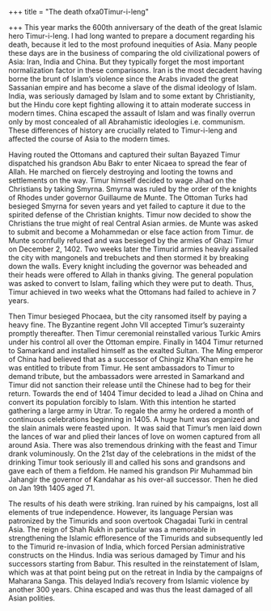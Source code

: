 +++
title = "The death ofxa0Timur-i-leng"

+++
This year marks the 600th anniversary of the death of the great Islamic
hero Timur-i-leng. I had long wanted to prepare a document regarding his
death, because it led to the most profound inequities of Asia. Many
people these days are in the business of comparing the old
civilizational powers of Asia: Iran, India and China. But they typically
forget the most important normalization factor in these comparisons.
Iran is the most decadent having borne the brunt of Islam’s violence
since the Arabs invaded the great Sassanian empire and has become a
slave of the dismal ideology of Islam. India, was seriously damaged by
Islam and to some extant by Christianity, but the Hindu core kept
fighting allowing it to attain moderate success in modern times. China
escaped the assault of Islam and was finally overrun only by most
concealed of all Abrahamistic ideologies i.e. communism. These
differences of history are crucially related to Timur-i-leng and
affected the course of Asia to the modern times.

Having routed the Ottomans and captured their sultan Bayazed Timur
dispatched his grandson Abu Bakr to enter Nicaea to spread the fear of
Allah. He marched on fiercely destroying and looting the towns and
settlements on the way. Timur himself decided to wage Jihad on the
Christians by taking Smyrna. Smyrna was ruled by the order of the
knights of Rhodes under governor Guillaume de Munte. The Ottoman Turks
had besieged Smyrna for seven years and yet failed to capture it due to
the spirited defense of the Christian knights. Timur now decided to show
the Christians the true might of real Central Asian armies. de Munte was
asked to submit and become a Mohammedan or else face action from Timur.
de Munte scornfully refused and was besieged by the armies of Ghazi
Timur on December 2, 1402. Two weeks later the Timurid armies heavily
assailed the city with mangonels and trebuchets and then stormed it by
breaking down the walls. Every knight including the governor was
beheaded and their heads were offered to Allah in thanks giving. The
general population was asked to convert to Islam, failing which they
were put to death. Thus, Timur achieved in two weeks what the Ottomans
had failed to achieve in 7 years.

Then Timur besieged Phocaea, but the city ransomed itself by paying a
heavy fine. The Byzantine regent John VII accepted Timur’s suzerainty
promptly thereafter. Then Timur ceremonial reinstalled various Turkic
Amirs under his control all over the Ottoman empire. Finally in 1404
Timur returned to Samarkand and installed himself as the exalted Sultan.
The Ming emperor of China had believed that as a successor of Chingiz
Kha’Khan empire he was entitled to tribute from Timur. He sent
ambassadors to Timur to demand tribute, but the ambassadors were
arrested in Samarkand and Timur did not sanction their release until the
Chinese had to beg for their return. Towards the end of 1404 Timur
decided to lead a Jihad on China and convert its population forcibly to
Islam. With this intention he started gathering a large army in Utrar.
To regale the army he ordered a month of continuous celebrations
beginning in 1405. A huge hunt was organized and the slain animals were
feasted upon.  It was said that Timur’s men laid down the lances of war
and plied their lances of love on women captured from all around Asia.
There was also tremendous drinking with the feast and Timur drank
voluminously. On the 21st day of the celebrations in the midst of the
drinking Timur took seriously ill and called his sons and grandsons and
gave each of them a fiefdom. He named his grandson Pir Muhammad bin
Jahangir the governor of Kandahar as his over-all successor. Then he
died on Jan 19th 1405 aged 71.

The results of his death were striking. Iran ruined by his campaigns,
lost all elements of true independence. However, its language Persian
was patronized by the Timurids and soon overtook Chagadai Turki in
central Asia. The reign of Shah Rukh in particular was a memorable in
strengthening the Islamic effloresence of the Timurids and subsequently
led to the Timurid re-invasion of India, which forced Persian
administrative constructs on the Hindus. India was serious damaged by
Timur and his successors starting from Babur. This resulted in the
reinstatement of Islam, which was at that point being put on the retreat
in India by the campaigns of Maharana Sanga. This delayed India’s
recovery from Islamic violence by another 300 years. China escaped and
was thus the least damaged of all Asian polities.
